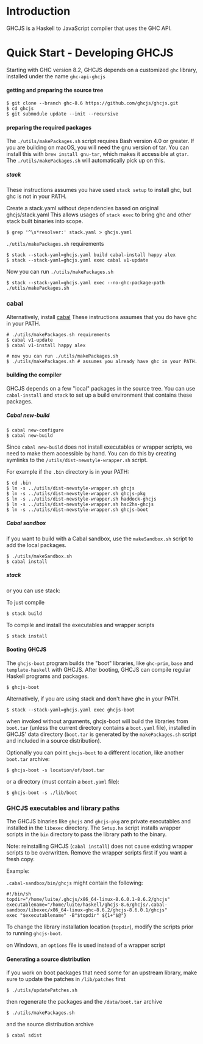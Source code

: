 
Introduction
============

GHCJS is a Haskell to JavaScript compiler that uses the GHC API.

Quick Start - Developing GHCJS
==============================

Starting with GHC version 8.2, GHCJS depends on a customized `ghc` library,
installed under the name `ghc-api-ghcjs`

#### getting and preparing the source tree

```
$ git clone --branch ghc-8.6 https://github.com/ghcjs/ghcjs.git
$ cd ghcjs
$ git submodule update --init --recursive
```

#### preparing the required packages

The `./utils/makePackages.sh` script requires Bash version 4.0 or greater. If you are building on macOS, you will need the gnu version of tar. You can install this with `brew install gnu-tar`, which makes it accessible at `gtar`. The `./utils/makePackages.sh` will automatically pick up on this.


##### stack
These instructions assumes you have used `stack setup` to install ghc, but ghc is not in your PATH.

Create a stack.yaml without dependencies based on original ghcjs/stack.yaml
This allows usages of `stack exec` to bring ghc and other stack built binaries into scope.
```
$ grep '^\s*resolver:' stack.yaml > ghcjs.yaml
```

`./utils/makePackages.sh` requirements
```
$ stack --stack-yaml=ghcjs.yaml build cabal-install happy alex
$ stack --stack-yaml=ghcjs.yaml exec cabal v1-update
```

Now you can run `./utils/makePackages.sh`
```
$ stack --stack-yaml=ghcjs.yaml exec --no-ghc-package-path ./utils/makePackages.sh
```

### cabal
Alternatively, install [cabal](https://www.haskell.org/cabal/download.html)
These instructions assumes that you do have ghc in your PATH.
```
# ./utils/makePackages.sh requirements
$ cabal v1-update
$ cabal v1-install happy alex

# now you can run ./utils/makePackages.sh
$ ./utils/makePackages.sh # assumes you already have ghc in your PATH.
```

#### building the compiler

GHCJS depends on a few "local" packages in the source tree. You can use
`cabal-install` and `stack` to set up a build environment that contains
these packages.

##### Cabal new-build

```
$ cabal new-configure
$ cabal new-build
```

Since `cabal new-build` does not install executables or wrapper scripts,
we need to make them accessible by hand. You can do this by creating symlinks
to the `/utils/dist-newstyle-wrapper.sh` script.

For example if the `.bin` directory is in your PATH:

```
$ cd .bin
$ ln -s ../utils/dist-newstyle-wrapper.sh ghcjs
$ ln -s ../utils/dist-newstyle-wrapper.sh ghcjs-pkg
$ ln -s ../utils/dist-newstyle-wrapper.sh haddock-ghcjs
$ ln -s ../utils/dist-newstyle-wrapper.sh hsc2hs-ghcjs
$ ln -s ../utils/dist-newstyle-wrapper.sh ghcjs-boot
```

##### Cabal sandbox

if you want to build with a Cabal sandbox, use the `makeSandbox.sh` script
to add the local packages.

```
$ ./utils/makeSandbox.sh
$ cabal install
```

##### stack

or you can use stack:


To just compile
```
$ stack build
```

To compile and install the executables and wrapper scripts
```
$ stack install
```

#### Booting GHCJS

The `ghcjs-boot` program builds the "boot" libraries, like `ghc-prim`, `base` and `template-haskell` with GHCJS. After booting, GHCJS can compile regular
Haskell programs and packages.

```
$ ghcjs-boot
```

Alternatively, if you are using stack and don't have ghc in your PATH.
```
$ stack --stack-yaml=ghcjs.yaml exec ghcjs-boot
```

when invoked without arguments, ghcjs-boot will build the libraries from
`boot.tar` (unless the current directory contains a `boot.yaml` file), installed in GHCJS' data directory (`boot.tar` is generated
by the `makePackages.sh` script and included in a source distribution).

Optionally you can point `ghcjs-boot` to a different location, like another
`boot.tar` archive:

```
$ ghcjs-boot -s location/of/boot.tar
```

or a directory (must contain a `boot.yaml` file):

```
$ ghcjs-boot -s ./lib/boot
```

### GHCJS executables and library paths

The GHCJS binaries like `ghcjs` and `ghcjs-pkg` are private executables
and installed in the `libexec` directory. The `Setup.hs` script installs
wrapper scripts in the `bin` directory to pass the library path to the binary.

Note: reinstalling GHCJS (`cabal install`) does not cause existing wrapper
scripts to be overwritten. Remove the wrapper scripts first if you want
a fresh copy.

Example:

`.cabal-sandbox/bin/ghcjs` might contain the following:

```
#!/bin/sh
topdir="/home/luite/.ghcjs/x86_64-linux-8.6.0.1-8.6.2/ghcjs"
executablename="/home/luite/haskell/ghcjs-8.6/ghcjs/.cabal-sandbox/libexec/x86_64-linux-ghc-8.6.2/ghcjs-8.6.0.1/ghcjs"
exec "$executablename" -B"$topdir" ${1+"$@"}
```

To change the library installation location (`topdir`), modify the scripts
prior to running `ghcjs-boot`.

on Windows, an `options` file is used instead of a wrapper script

#### Generating a source distribution

if you work on boot packages that need some for an upstream library,
make sure to update the patches in `/lib/patches` first

```
$ ./utils/updatePatches.sh
```

then regenerate the packages and the `/data/boot.tar` archive

```
$ ./utils/makePackages.sh
```

and the source distribution archive

```
$ cabal sdist
```
